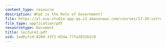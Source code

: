 ```yaml
---
content_type: resource
description: What is the Role of Government?
file: https://ol-ocw-studio-app-qa.s3.amazonaws.com/courses/17-20-introduction-to-the-american-political-process-spring-2004/1ad6cfcd826033f2654a77fa3832b3c8_lecture2.pdf
file_type: application/pdf
resourcetype: Document
title: lecture2.pdf
uid: 1ad6cfcd-8260-33f2-654a-77fa3832b3c8
---
```

